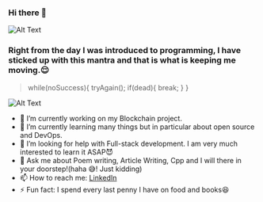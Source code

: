 ### Hi there 👋

![Alt Text](https://media.giphy.com/media/zJ3V6Ot51H8Y0/giphy.gif?cid=ecf05e47vc3aek46pfhdum0uogaa8130kcakr21yzw7ozr17&rid=giphy.gif&ct=s)


### Right from the day I was introduced to programming, I have sticked up with this mantra and that is what is keeping me moving.:relieved:
> while(noSuccess){
> tryAgain();
> if(dead){
> break;
> }
> }

![Alt Text](https://media.giphy.com/media/iGqEXTSFZb29gb46bj/giphy.gif)

- 🔭 I’m currently working on my Blockchain project.
- 🌱 I’m currently learning many things but in particular about open source and DevOps.
- 🤔 I’m looking for help with Full-stack development. I am very much interested to learn it ASAP:smiling_imp:
- 💬 Ask me about Poem writing, Article Writing, Cpp and I will there in your doorstep!(haha :sweat_smile:! Just kidding)
- 📫 How to reach me: [LinkedIn](https://www.linkedin.com/in/harshithaa-p-v-476b291a9/)
- ⚡ Fun fact: I spend every last penny I have on food and books:laughing:




